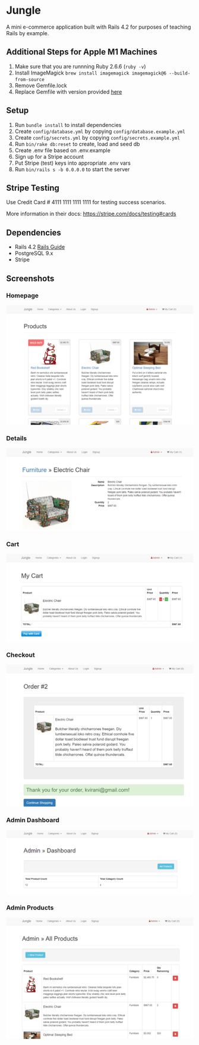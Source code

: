 # Jungle

A mini e-commerce application built with Rails 4.2 for purposes of teaching Rails by example.

## Additional Steps for Apple M1 Machines

1. Make sure that you are runnning Ruby 2.6.6 (`ruby -v`)
1. Install ImageMagick `brew install imagemagick imagemagick@6 --build-from-source`
1. Remove Gemfile.lock
1. Replace Gemfile with version provided [here](https://gist.githubusercontent.com/FrancisBourgouin/831795ae12c4704687a0c2496d91a727/raw/ce8e2104f725f43e56650d404169c7b11c33a5c5/Gemfile)

## Setup

1. Run `bundle install` to install dependencies
2. Create `config/database.yml` by copying `config/database.example.yml`
3. Create `config/secrets.yml` by copying `config/secrets.example.yml`
4. Run `bin/rake db:reset` to create, load and seed db
5. Create .env file based on .env.example
6. Sign up for a Stripe account
7. Put Stripe (test) keys into appropriate .env vars
8. Run `bin/rails s -b 0.0.0.0` to start the server

## Stripe Testing

Use Credit Card # 4111 1111 1111 1111 for testing success scenarios.

More information in their docs: <https://stripe.com/docs/testing#cards>

## Dependencies

- Rails 4.2 [Rails Guide](http://guides.rubyonrails.org/v4.2/)
- PostgreSQL 9.x
- Stripe

## Screenshots

### Homepage

![home page](https://github.com/harisrizwan1/jungle/blob/master/docs/home.PNG?raw=true)

### Details

![details](https://github.com/harisrizwan1/jungle/blob/master/docs/details.PNG?raw=true)

### Cart

![cart](https://github.com/harisrizwan1/jungle/blob/master/docs/cart.PNG?raw=true)

### Checkout

![checkout](https://github.com/harisrizwan1/jungle/blob/master/docs/checkout.PNG?raw=true)

### Admin Dashboard

![admin dashboard](https://github.com/harisrizwan1/jungle/blob/master/docs/admin_dash.PNG?raw=true)

### Admin Products

![admin products](https://github.com/harisrizwan1/jungle/blob/master/docs/admin_prod.PNG?raw=true)
